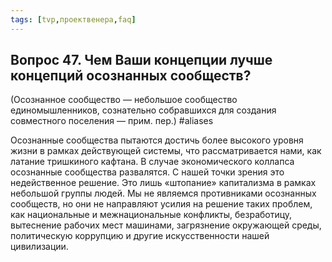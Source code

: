 ```yaml
---
tags: [tvp,проектвенера,faq]
---
```

## Вопрос 47. Чем Ваши концепции лучше концепций осознанных сообществ? 
(Осознанное сообщество — небольшое сообщество единомышленников, сознательно собравшихся для создания совместного поселения — прим. пер.) #aliases 

Осознанные сообщества пытаются достичь более высокого уровня жизни в рамках действующей системы, что рассматривается нами, как латание тришкиного кафтана. В случае экономического коллапса осознанные сообщества развалятся. С нашей точки зрения это недейственное решение. Это лишь «штопание» капитализма в рамках небольшой группы людей. Мы не являемся противниками осознанных сообществ, но они не направляют усилия на решение таких проблем, как национальные и межнациональные конфликты, безработицу, вытеснение рабочих мест машинами, загрязнение окружающей среды, политическую коррупцию и другие искусственности нашей цивилизации.